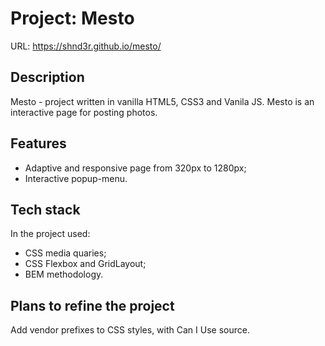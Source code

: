 # Project: Mesto
URL: https://shnd3r.github.io/mesto/
## Description
Mesto - project written in vanilla HTML5, CSS3 and Vanila JS.
Mesto is an interactive page for posting photos.
## Features
- Adaptive and responsive page from 320px to 1280px;
- Interactive popup-menu.
## Tech stack
In the project used:
- CSS media quaries;
- CSS Flexbox and GridLayout;
- BEM methodology.
## Plans to refine the project
Add vendor prefixes to CSS styles, with Can I Use source.
